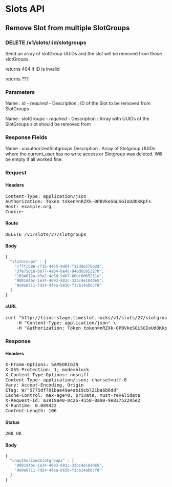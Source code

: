 # Slots API

## Remove Slot from multiple SlotGroups

### DELETE /v1/slots/:id/slotgroups

Send an array of slotGroup UUIDs and the slot will be removed from those slotGroups.

returns 404 if ID is invalid

returns ???

### Parameters

Name : id *- required -*
Description : ID of the Slot to be removed from SlotGroups

Name : slotGroups *- required -*
Description : Array with UUIDs of the SlotGroups slot should be removed from


### Response Fields

Name : unauthorizedSlotgroups
Description : Array of Slotgroup UUIDs where the current_user has no write access or Slotgroup was deleted. Will be empty if all worked fine.

### Request

#### Headers

<pre>Content-Type: application/json
Authorization: Token token=nRZXk-0PBVkeSGLSGIoUdOKKpFs
Host: example.org
Cookie: </pre>

#### Route

<pre>DELETE /v1/slots/27/slotgroups</pre>

#### Body
```javascript
{
  "slotGroups" : [
    "cf7fc586-cf15-4455-9d64-f12dde27be2d",
    "3fe75016-b877-4a84-be4c-948d65b53270",
    "1694012a-b3a2-4d6d-94b7-60bc8d65231e",
    "980184bc-1e34-4693-881c-33bc4e164de5",
    "9e9a0711-7d24-4fea-b65b-f2cb14ab6cf8"
  ]
}
```


#### cURL

<pre class="request">curl &quot;http://tsinc-stage.timeslot.rocks/v1/slots/27/slotgroups&quot; -d &#39;{&quot;slotGroups&quot;:[&quot;cf7fc586-cf15-4455-9d64-f12dde27be2d&quot;,&quot;3fe75016-b877-4a84-be4c-948d65b53270&quot;,&quot;1694012a-b3a2-4d6d-94b7-60bc8d65231e&quot;,&quot;980184bc-1e34-4693-881c-33bc4e164de5&quot;,&quot;9e9a0711-7d24-4fea-b65b-f2cb14ab6cf8&quot;]}&#39; -X DELETE \
	-H &quot;Content-Type: application/json&quot; \
	-H &quot;Authorization: Token token=nRZXk-0PBVkeSGLSGIoUdOKKpFs&quot;</pre>

### Response

#### Headers

<pre>X-Frame-Options: SAMEORIGIN
X-XSS-Protection: 1; mode=block
X-Content-Type-Options: nosniff
Content-Type: application/json; charset=utf-8
Vary: Accept-Encoding, Origin
ETag: W/&quot;5775df701bae49a4ab19cb721ba6b6dd&quot;
Cache-Control: max-age=0, private, must-revalidate
X-Request-Id: a3919a40-0c26-4158-8a90-9e83752295e2
X-Runtime: 0.089422
Content-Length: 106</pre>

#### Status

<pre>200 OK</pre>

#### Body

```javascript
{
  "unauthorizedSlotgroups" : [
    "980184bc-1e34-4693-881c-33bc4e164de5",
    "9e9a0711-7d24-4fea-b65b-f2cb14ab6cf8"
  ]
}
```
